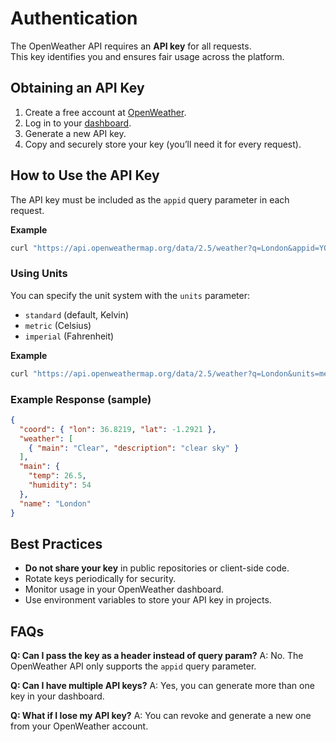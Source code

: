 # Authentication

The OpenWeather API requires an **API key** for all requests.  
This key identifies you and ensures fair usage across the platform.

## Obtaining an API Key
1. Create a free account at [OpenWeather](https://home.openweathermap.org/users/sign_up).
2. Log in to your [dashboard](https://home.openweathermap.org/api_keys).
3. Generate a new API key.
4. Copy and securely store your key (you’ll need it for every request).


##  How to Use the API Key

The API key must be included as the `appid` query parameter in each request.

**Example**

```bash
curl "https://api.openweathermap.org/data/2.5/weather?q=London&appid=YOUR_API_KEY"
````


### Using Units

You can specify the unit system with the `units` parameter:

* `standard` (default, Kelvin)
* `metric` (Celsius)
* `imperial` (Fahrenheit)

**Example**

```bash
curl "https://api.openweathermap.org/data/2.5/weather?q=London&units=metric&appid=YOUR_API_KEY"
```


### Example Response (sample)

```json
{
  "coord": { "lon": 36.8219, "lat": -1.2921 },
  "weather": [
    { "main": "Clear", "description": "clear sky" }
  ],
  "main": {
    "temp": 26.5,
    "humidity": 54
  },
  "name": "London"
}
```

##  Best Practices

* **Do not share your key** in public repositories or client-side code.
* Rotate keys periodically for security.
* Monitor usage in your OpenWeather dashboard.
* Use environment variables to store your API key in projects.


##  FAQs

**Q: Can I pass the key as a header instead of query param?**
A: No. The OpenWeather API only supports the `appid` query parameter.

**Q: Can I have multiple API keys?**
A: Yes, you can generate more than one key in your dashboard.

**Q: What if I lose my API key?**
A: You can revoke and generate a new one from your OpenWeather account.

